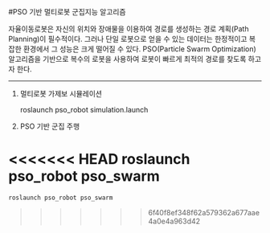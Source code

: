 #PSO 기반 멀티로봇 군집지능 알고리즘

자율이동로봇은 자신의 위치와 장애물을 이용하여 경로를 생성하는 경로 계획(Path Planning)이 필수적이다. 그러나 단일 로봇으로 얻을 수 있는 데이터는 한정적이고 복잡한 환경에서 그 성능은 크게 떨어질 수 있다. PSO(Particle Swarm Optimization) 알고리즘을 기반으로 복수의 로봇을 사용하여 로봇이 빠르게 최적의 경로를 찾도록 하고자 한다. 

--------------------
1. 멀티로봇 가제보 시뮬레이션

    roslaunch pso_robot simulation.launch

2. PSO 기반 군집 주행
    
<<<<<<< HEAD
    roslaunch pso_robot pso_swarm
=======
    roslaunch pso_robot pso_swarm
>>>>>>> 6f40f8ef348f62a579362a677aae4a0e4a963d42
